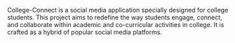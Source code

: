 College-Connect is a social media application specially designed for college students. This 
project aims to redefine the way students engage, connect, and collaborate within academic 
and co-curricular activities in college. It is crafted as a hybrid of popular social media 
platforms.
